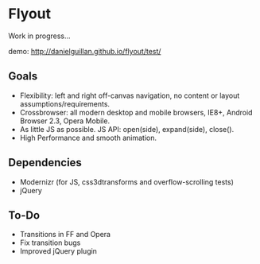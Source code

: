 # Flyout

Work in progress…

demo: http://danielguillan.github.io/flyout/test/

## Goals
- Flexibility: left and right off-canvas navigation, no content or layout assumptions/requirements.
- Crossbrowser: all modern desktop and mobile browsers, IE8+, Android Browser 2.3, Opera Mobile.
- As little JS as possible. JS API: open(side), expand(side), close().
- High Performance and smooth animation.

## Dependencies
- Modernizr (for JS, css3dtransforms and overflow-scrolling tests)
- jQuery

## To-Do
- Transitions in FF and Opera
- Fix transition bugs
- Improved jQuery plugin
